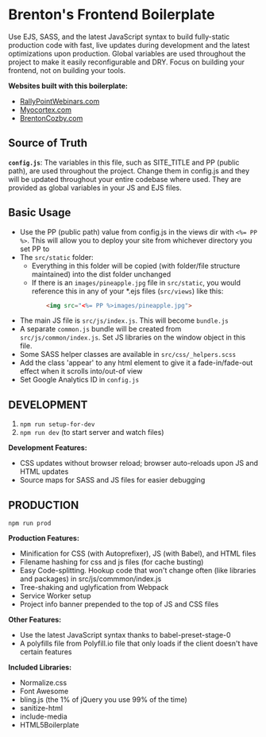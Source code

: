 # Brenton's Frontend Boilerplate
Use EJS, SASS, and the latest JavaScript syntax to build fully-static production code with fast, live updates during development and the latest optimizations upon production. Global variables are used throughout the project to make it easily reconfigurable and DRY. Focus on building your frontend, not on building your tools.

**Websites built with this boilerplate:**
- [RallyPointWebinars.com](https://rallypointwebinars.com "Rally Point Webinars website")
- [Myocortex.com](https://myocortex.com "Myocortex website")
- [BrentonCozby.com](https://brentoncozby.com "Brenton Cozby's software development portfolio")

## Source of Truth
**`config.js`**: The variables in this file, such as SITE_TITLE and PP (public path), are used throughout the project. Change them in config.js and they will be updated throughout your entire codebase where used. They are provided as global variables in your JS and EJS files.

## Basic Usage
- Use the PP (public path) value from config.js in the views dir with `<%= PP %>`. This will allow you to deploy your site from whichever directory you set PP to
- The `src/static` folder:
    - Everything in this folder will be copied (with folder/file structure maintained) into the dist folder unchanged
    - If there is an `images/pineapple.jpg` file in `src/static`, you would reference this in any of your *.ejs files (`src/views`) like this:
        ```html
            <img src="<%= PP %>images/pineapple.jpg">
        ```
- The main JS file is `src/js/index.js`. This will become `bundle.js`
- A separate `common.js` bundle will be created from `src/js/common/index.js`. Set JS libraries on the window object in this file.
- Some SASS helper classes are available in `src/css/_helpers.scss`
- Add the class 'appear' to any html element to give it a fade-in/fade-out effect when it scrolls into/out-of view
- Set Google Analytics ID in `config.js`

## DEVELOPMENT

1. ```npm run setup-for-dev```
2. ```npm run dev``` (to start server and watch files)

**Development Features:**
- CSS updates without browser reload; browser auto-reloads upon JS and HTML updates
- Source maps for SASS and JS files for easier debugging

## PRODUCTION

```npm run prod```

**Production Features:**
- Minification for CSS (with Autoprefixer), JS (with Babel), and HTML files
- Filename hashing for css and js files (for cache busting)
- Easy Code-splitting. Hookup code that won't change often (like libraries and packages) in src/js/commmon/index.js
- Tree-shaking and uglyfication from Webpack
- Service Worker setup
- Project info banner prepended to the top of JS and CSS files

**Other Features:**
- Use the latest JavaScript syntax thanks to babel-preset-stage-0
- A polyfills file from Polyfill.io file that only loads if the client doesn't have certain features

**Included Libraries:**
- Normalize.css
- Font Awesome
- bling.js (the 1% of jQuery you use 99% of the time)
- sanitize-html
- include-media
- HTML5Boilerplate
